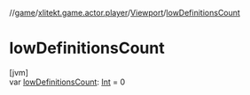 //[game](../../../index.md)/[xlitekt.game.actor.player](../index.md)/[Viewport](index.md)/[lowDefinitionsCount](low-definitions-count.md)

# lowDefinitionsCount

[jvm]\
var [lowDefinitionsCount](low-definitions-count.md): [Int](https://kotlinlang.org/api/latest/jvm/stdlib/kotlin/-int/index.html) = 0
